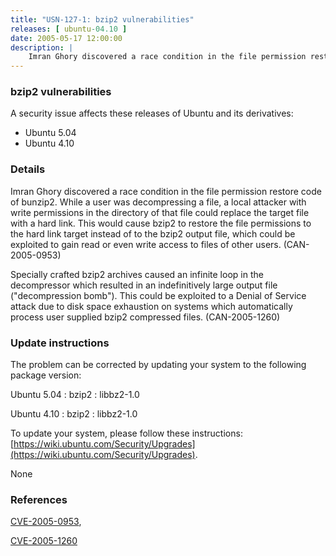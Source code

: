 ```yaml
---
title: "USN-127-1: bzip2 vulnerabilities"
releases: [ ubuntu-04.10 ]
date: 2005-05-17 12:00:00
description: |
    Imran Ghory discovered a race condition in the file permission restore code of bunzip2. While a user was decompressing a file, a local attacker with write permissions in the directory of that file could replace the target file with a hard link. This would cause bzip2 to restore the file permissions to the hard link target instead of to the bzip2 output file, which could be exploited to gain read or even write access to files of other users. (CAN-2005-0953)
--- 
```

 
### bzip2 vulnerabilities

A security issue affects these releases of Ubuntu and its derivatives:

* Ubuntu 5.04
* Ubuntu 4.10

### Details

Imran Ghory discovered a race condition in the file permission restore code of bunzip2. While a user was decompressing a file, a local attacker with write permissions in the directory of that file could replace the target file with a hard link. This would cause bzip2 to restore the file permissions to the hard link target instead of to the bzip2 output file, which could be exploited to gain read or even write access to files of other users. (CAN-2005-0953)

Specially crafted bzip2 archives caused an infinite loop in the decompressor which resulted in an indefinitively large output file (&quot;decompression bomb&quot;). This could be exploited to a Denial of Service attack due to disk space exhaustion on systems which automatically process user supplied bzip2 compressed files. (CAN-2005-1260)

### Update instructions

The problem can be corrected by updating your system to the following package version:

Ubuntu 5.04
 : bzip2 
 : libbz2-1.0 

Ubuntu 4.10
 : bzip2 
 : libbz2-1.0 

To update your system, please follow these instructions: [https://wiki.ubuntu.com/Security/Upgrades](https://wiki.ubuntu.com/Security/Upgrades).

None

### References

 [CVE-2005-0953](http://people.ubuntu.com/~ubuntu-security/cve/CVE-2005-0953), 

 [CVE-2005-1260](http://people.ubuntu.com/~ubuntu-security/cve/CVE-2005-1260)
 
